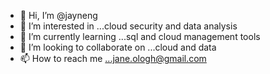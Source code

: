 - 👋 Hi, I’m @jayneng
- 👀 I’m interested in ...cloud security and data analysis
- 🌱 I’m currently learning ...sql and cloud management tools
- 💞️ I’m looking to collaborate on ...cloud and data
- 📫 How to reach me ...jane.ologh@gmail.com

<!---
jayneng/jayneng is a ✨ special ✨ repository because its `README.md` (this file) appears on your GitHub profile.
You can click the Preview link to take a look at your changes.
--->
